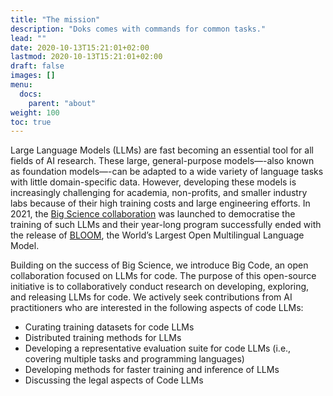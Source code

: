 ```yaml
---
title: "The mission"
description: "Doks comes with commands for common tasks."
lead: ""
date: 2020-10-13T15:21:01+02:00
lastmod: 2020-10-13T15:21:01+02:00
draft: false
images: []
menu:
  docs:
    parent: "about"
weight: 100
toc: true
---
```

Large Language Models (LLMs) are fast becoming an essential tool for all fields of AI research. These large, general-purpose models—-also known as foundation models—-can be adapted to a wide variety of language tasks with little domain-specific data. However, developing these models is increasingly challenging for academia, non-profits, and smaller industry labs because of their high training costs and large engineering efforts. In 2021, the [Big Science collaboration](https://bigscience.huggingface.co/) was launched to democratise the training of such LLMs and their year-long program successfully ended with the release of [BLOOM](https://huggingface.co/bigscience/bloom), the World’s Largest Open Multilingual Language Model. 

Building on the success of Big Science, we introduce Big Code, an open collaboration focused on LLMs for code. The purpose of this open-source initiative is to collaboratively conduct research on developing, exploring, and releasing LLMs for code. We actively seek contributions from AI practitioners who are interested in the following aspects of code LLMs:
- Curating training datasets for code LLMs
- Distributed training methods for LLMs
- Developing a representative evaluation suite for code LLMs (i.e., covering multiple tasks and programming languages)
- Developing methods for faster training and inference of LLMs
- Discussing the legal aspects of Code LLMs